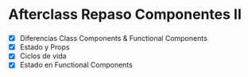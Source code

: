 # Afterclass Repaso Componentes II

###
- [x] Diferencias Class Components & Functional Components
- [x] Estado y Props
- [x] Ciclos de vida
- [x] Estado en Functional Components
